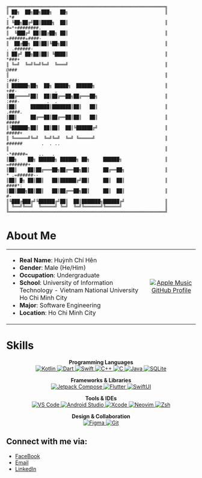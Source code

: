 ```
╔══════════════════════════════════════════════════════════╗                                               
║ ██╗  ██╗██╗███╗   ██╗                                    ║                .*#                         
║ ╚██╗██╔╝██║████╗  ██║                                    ║          #=*+########.                      
║  ╚███╔╝ ██║██╔██╗ ██║                                    ║           =######⭐︎####-                    
║  ██╔██╗ ██║██║╚██╗██║                                    ║            . .######-
║ ██╔╝ ██╗██║██║ ╚████║                                    ║                *###+                        
║ ╚═╝  ╚═╝╚═╝╚═╝  ╚═══╝                                    ║               @###                         
║                                                          ║                 :###:                       
║ ██████╗██╗  ██╗ █████╗  ██████╗                          ║                    +##-              .        
║██╔════╝██║  ██║██╔══██╗██╔═══██╗                         ║                     :###-          .  .             
║██║     ███████║███████║██║   ██║                         ║                      .####.                  
║██║     ██╔══██║██╔══██║██║   ██║                         ║                       #####                  
║╚██████╗██║  ██║██║  ██║╚██████╔╝                         ║                       #####+                 
║ ╚═════╝╚═╝  ╚═╝╚═╝  ╚═╝ ╚═════╝                          ║                       ######       .  . ..          
║                                                          ║                     -*#####=    ..   .       
║██╗    ██╗ ██████╗ ██████╗ ██╗     ██████╗                ║                   =#######+                  
║██║    ██║██╔═══██╗██╔══██╗██║     ██╔══██╗               ║             * .=######--                     
║██║ █╗ ██║██║   ██║██████╔╝██║     ██║  ██║               ║                 ####*:                       
║██║███╗██║██║   ██║██╔══██╗██║     ██║  ██║               ║                 #-                          
║╚███╔███╔╝╚██████╔╝██║  ██║███████╗██████╔╝               ║                 
║ ╚══╝╚══╝  ╚═════╝ ╚═╝  ╚═╝╚══════╝╚═════╝                ║
╚══════════════════════════════════════════════════════════╝
```

# About Me  
<table>
  <tr>
    <td>
      <ul>
        <li> <strong>Real Name</strong>: Huỳnh Chí Hên</li>
        <li> <strong>Gender</strong>: Male (He/Him)</li>
        <li> <strong>Occupation</strong>: Undergraduate</li>
        <li> <strong>School</strong>: University of Information Technology - Vietnam National University Ho Chi Minh City </li>
        <li> <strong>Major</strong>: Software Engineering</li>
        <li> <strong>Location</strong>: Ho Chi Minh City</li>
      </ul>
    </td>
    <td align="center">
      <a href="https://github.com/rayriffy/apple-music-github-profile">
        <img src="https://music-profile.rayriffy.com/theme/dark.svg?uid=001358.49fc32f7264743549ebeaf2b2b5a22f2.0511" alt="Apple Music GitHub Profile" />
      </a>
    </td>
  </tr>
</table>

# Skills  
<div align="center">

**Programming Languages**  
<a href="https://developer.android.com/kotlin">
  <img src="https://img.shields.io/badge/Kotlin-0095D5?style=for-the-badge&logo=kotlin&logoColor=white" alt="Kotlin" />
</a>
<a href="https://dart.dev">
  <img src="https://img.shields.io/badge/Dart-0175C2?style=for-the-badge&logo=dart&logoColor=white" alt="Dart" />
</a>
<a href="https://developer.apple.com/swift/">
  <img src="https://img.shields.io/badge/Swift-FA7343?style=for-the-badge&logo=swift&logoColor=white" alt="Swift" />
</a>
<a href="https://isocpp.org/">
  <img src="https://img.shields.io/badge/C++-00599C?style=for-the-badge&logo=c%2B%2B&logoColor=white" alt="C++" />
</a>
<a href="https://en.wikipedia.org/wiki/C_(programming_language)">
  <img src="https://img.shields.io/badge/C-A8B9CC?style=for-the-badge&logo=c&logoColor=white" alt="C" />
</a>
<a href="https://www.java.com/">
  <img src="https://img.shields.io/badge/Java-007396?style=for-the-badge&logo=java&logoColor=white" alt="Java" />
</a>
<a href="https://www.sqlite.org/">
  <img src="https://img.shields.io/badge/SQLite-003B57?style=for-the-badge&logo=sqlite&logoColor=white" alt="SQLite" />
</a>


**Frameworks & Libraries**  
<a href="https://developer.android.com/jetpack/compose">
  <img src="https://img.shields.io/badge/Jetpack%20Compose-4285F4?style=for-the-badge&logo=android&logoColor=white" alt="Jetpack Compose" />
</a>
<a href="https://flutter.dev">
  <img src="https://img.shields.io/badge/Flutter-02569B?style=for-the-badge&logo=flutter&logoColor=white" alt="Flutter" />
</a>
<a href="https://developer.apple.com/swiftui/">
  <img src="https://img.shields.io/badge/SwiftUI-FA7343?style=for-the-badge&logo=swift&logoColor=white" alt="SwiftUI" />
</a>


**Tools & IDEs**  
<a href="https://code.visualstudio.com/">
  <img src="https://img.shields.io/badge/VS%20Code-0078D4?style=for-the-badge&logo=visual-studio-code&logoColor=white" alt="VS Code" />
</a>
<a href="https://developer.android.com/studio">
  <img src="https://img.shields.io/badge/Android%20Studio-3DDC84?style=for-the-badge&logo=android-studio&logoColor=white" alt="Android Studio" />
</a>
<a href="https://developer.apple.com/xcode/">
  <img src="https://img.shields.io/badge/Xcode-1575F9?style=for-the-badge&logo=xcode&logoColor=white" alt="Xcode" />
</a>
<a href="https://neovim.io/">
  <img src="https://img.shields.io/badge/Neovim-57A143?style=for-the-badge&logo=neovim&logoColor=white" alt="Neovim" />
</a>
<a href="https://github.com/ohmyzsh/ohmyzsh">
  <img src="https://img.shields.io/badge/Zsh-6E5494?style=for-the-badge&logo=gnubash&logoColor=white" alt="Zsh" />
</a>


**Design & Collaboration**  
<a href="https://www.figma.com/">
  <img src="https://img.shields.io/badge/Figma-F24E1E?style=for-the-badge&logo=figma&logoColor=white" alt="Figma" />
</a>
<a href="https://git-scm.com/">
  <img src="https://img.shields.io/badge/Git-F05032?style=for-the-badge&logo=git&logoColor=white" alt="Git" />
</a>

</div>



## Connect with me via:
- [FaceBook](https://www.facebook.com/chihen.huynh)  
- [Email](mailto:Huynhchihen2005@gmail.com)  
- [LinkedIn](https://www.linkedin.com/in/chihenhuynh/)
